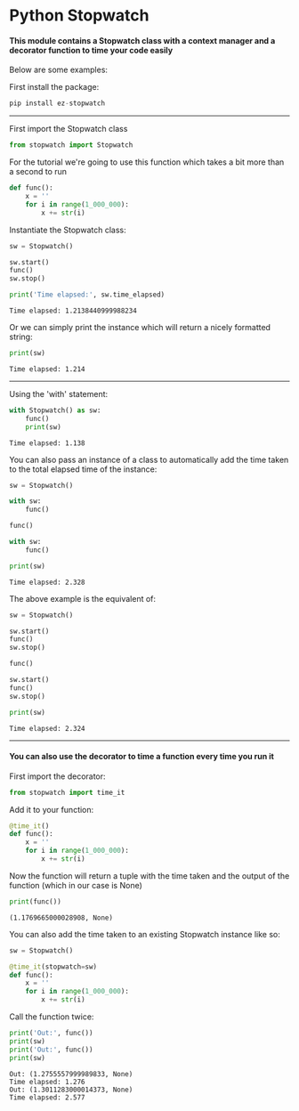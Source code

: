 # Python Stopwatch

#### This module contains a Stopwatch class with a context manager and a decorator function to time your code easily  

Below are some examples:

First install the package:
```py
pip install ez-stopwatch
```

---

First import the Stopwatch class
```py
from stopwatch import Stopwatch
```

For the tutorial we're going to use this function which takes a bit more than a second to run
```python
def func():
    x = ''
    for i in range(1_000_000):
        x += str(i)
```

Instantiate the Stopwatch class:
```python
sw = Stopwatch()

sw.start()
func()
sw.stop()

print('Time elapsed:', sw.time_elapsed)
```
```
Time elapsed: 1.2138440999988234
```

Or we can simply print the instance which will return a nicely formatted string:
```python
print(sw)
```
```
Time elapsed: 1.214
```
---

Using the 'with' statement:
```py
with Stopwatch() as sw:
    func()
    print(sw)
```
```
Time elapsed: 1.138
```

You can also pass an instance of a class to automatically add the time taken to the total elapsed time of the instance: 
```python
sw = Stopwatch()

with sw:
    func()

func()

with sw:
    func()

print(sw)
```
```
Time elapsed: 2.328
```

The above example is the equivalent of:
```python
sw = Stopwatch()

sw.start()
func()
sw.stop()

func()

sw.start()
func()
sw.stop()

print(sw)
```
```
Time elapsed: 2.324
```
---



#### You can also use the decorator to time a function every time you run it

First import the decorator:
```python
from stopwatch import time_it
```

Add it to your function:
```python
@time_it()
def func():
    x = ''
    for i in range(1_000_000):
        x += str(i)
```

Now the function will return a tuple with the time taken and the output of the function (which in our case is None)
```python
print(func())
```
```
(1.1769665000028908, None)
```

You can also add the time taken to an existing Stopwatch instance like so:
```python
sw = Stopwatch()

@time_it(stopwatch=sw)
def func():
    x = ''
    for i in range(1_000_000):
        x += str(i)
```

Call the function twice:
```python
print('Out:', func())
print(sw)
print('Out:', func())
print(sw)
```
```
Out: (1.2755557999989833, None)
Time elapsed: 1.276
Out: (1.3011283000014373, None)
Time elapsed: 2.577
```
